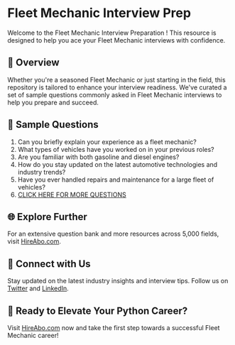 # Fleet Mechanic Interview Prep

Welcome to the Fleet Mechanic Interview Preparation ! This resource is designed to help you ace your Fleet Mechanic interviews with confidence.

## 🚀 Overview

Whether you're a seasoned Fleet Mechanic or just starting in the field, this repository is tailored to enhance your interview readiness. We've curated a set of sample questions commonly asked in Fleet Mechanic interviews to help you prepare and succeed.

## 📝 Sample Questions

1. Can you briefly explain your experience as a fleet mechanic?
2. What types of vehicles have you worked on in your previous roles?
3. Are you familiar with both gasoline and diesel engines?
4. How do you stay updated on the latest automotive technologies and industry trends?
5. Have you ever handled repairs and maintenance for a large fleet of vehicles?
6. [CLICK HERE FOR MORE QUESTIONS](https://hireabo.com/job/12_4_14/Fleet%20Mechanic)

## 🌐 Explore Further

For an extensive question bank and more resources across 5,000 fields, visit [HireAbo.com](https://www.hireabo.com).

## 📱 Connect with Us

Stay updated on the latest industry insights and interview tips. Follow us on [Twitter](https://twitter.com/hireabo) and [LinkedIn](https://www.linkedin.com/in/hire-abo-3609972a8/).

## 🚀 Ready to Elevate Your Python Career?

Visit [HireAbo.com](https://www.hireabo.com) now and take the first step towards a successful Fleet Mechanic career!